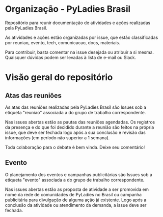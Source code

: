 # Organização - PyLadies Brasil

Repositório para reunir documentação de atividades e ações realizadas pela PyLadies Brasil.

As atividades e ações estão organizadas por issue, que estão classificadas por reuniao, evento, tech, comunicacao, docs, materiais.

Para contribuir, basta comentar na issue desejada ou atribuir a si mesma. Quaisquer dúvidas podem  ser levadas à lista de e-mail ou Slack.


# Visão geral do repositório
## Atas das reuniões

As atas das reuniões realizadas pela PyLadies Brasil são Issues sob a etiqueta "reuniao" associada a do grupo de trabalho correspondente.

Nas issues abertas estão as pautas das reuniões agendadas. Os registros da presença e do que foi decidido durante a reunião são feitos na própria issue, que deve ser fechada logo após a sua conclusão e revisão das informações (em período não superior a 1 semana).

Toda colaboração para o debate é bem vinda. Deixe seu comentário!


## Evento

O planejamento dos eventos e campanhas publicitárias são Issues sob a etiqueta "evento" associada a do grupo de trabalho correspondente.

Nas issues abertas estão as proposta de atividade a ser promovida em nome da rede de comunidades de PyLadies no Brasil ou campanha publicitária para divulgação de alguma ação já existente. Logo após a conclusão da atividade ou atendimento da demanda, a issue deve ser fechada.